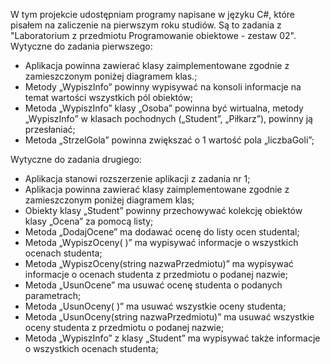 W tym projekcie udostępniam programy napisane w języku C#, które pisałem na zaliczenie na pierwszym roku studiów. Są to zadania z "Laboratorium z przedmiotu Programowanie obiektowe - zestaw 02".
Wytyczne do zadania pierwszego:
- Aplikacja powinna zawierać klasy zaimplementowane zgodnie z zamieszczonym poniżej diagramem klas.;
- Metody „WypiszInfo” powinny wypisywać na konsoli informacje na temat wartości wszystkich pól obiektów;
- Metoda „WypiszInfo” klasy „Osoba” powinna być wirtualna, metody „WypiszInfo” w klasach pochodnych
(„Student”, „Piłkarz”), powinny ją przesłaniać;
- Metoda „StrzelGola” powinna zwiększać o 1 wartość pola „liczbaGoli”;

Wytyczne do zadania drugiego:
- Aplikacja stanowi rozszerzenie aplikacji z zadania nr 1;
- Aplikacja powinna zawierać klasy zaimplementowane zgodnie z zamieszczonym poniżej diagramem klas;
- Obiekty klasy „Student” powinny przechowywać kolekcję obiektów klasy „Ocena” za pomocą listy;
- Metoda „DodajOcene” ma dodawać ocenę do listy ocen studental;
- Metoda „WypiszOceny( )” ma wypisywać informacje o wszystkich ocenach studenta;
- Metoda „WypiszOceny(string nazwaPrzedmiotu)” ma wypisywać informacje o ocenach studenta
z przedmiotu o podanej nazwie;
- Metoda „UsunOcene” ma usuwać ocenę studenta o podanych parametrach;
- Metoda „UsunOceny( )” ma usuwać wszystkie oceny studenta;
- Metoda „UsunOceny(string nazwaPrzedmiotu)” ma usuwać wszystkie oceny studenta z przedmiotu
o podanej nazwie;
- Metoda „WypiszInfo” z klasy „Student” ma wypisywać także informacje o wszystkich ocenach studenta;
